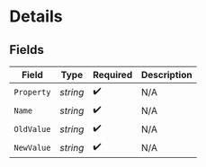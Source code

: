 # Details


## Fields

| Field              | Type               | Required           | Description        |
| ------------------ | ------------------ | ------------------ | ------------------ |
| `Property`         | *string*           | :heavy_check_mark: | N/A                |
| `Name`             | *string*           | :heavy_check_mark: | N/A                |
| `OldValue`         | *string*           | :heavy_check_mark: | N/A                |
| `NewValue`         | *string*           | :heavy_check_mark: | N/A                |